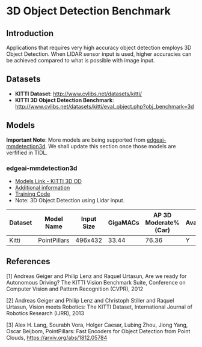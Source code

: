 # 3D Object Detection Benchmark


## Introduction
Applications that requires very high accuracy object detection employs 3D Object Detection. When LIDAR sensor input is used, higher accuracies can be achieved compared to what is possible with image input.


## Datasets
- **KITTI Dataset**: http://www.cvlibs.net/datasets/kitti/
- **KITTI 3D Object Detection Benchmark**: http://www.cvlibs.net/datasets/kitti/eval_object.php?obj_benchmark=3d


## Models

**Important Note**: More models are being supported from [edgeai-mmdetection3d](https://github.com/TexasInstruments/edgeai-tensorlab/edgeai-mmdetection3d). We shall update this section once those models are verfified in TIDL.

### edgeai-mmdetection3d
- [Models Link - KITTI 3D OD](./kitti/mmdet3d/)
- [Additional information](https://arxiv.org/pdf/1812.05784.pdf)
- [Training Code](https://github.com/TexasInstruments/edgeai-tensorlab/edgeai-mmdetection3d)
- Note: 3D Object Detection using Lidar input.


|Dataset      |Model Name                     |Input Size |GigaMACs  |AP 3D Moderate% (Car) |Available|Notes |
|-------------|------------------------------ |-----------|----------|----------------------|---------|------|
|Kitti        |PointPillars                   |496x432    |33.44     |76.36                 |Y        |      | 


## References

[1] Andreas Geiger and Philip Lenz and Raquel Urtasun, Are we ready for Autonomous Driving? The KITTI Vision Benchmark Suite, Conference on Computer Vision and Pattern Recognition (CVPR), 2012

[2] Andreas Geiger and Philip Lenz and Christoph Stiller and Raquel Urtasun, Vision meets Robotics: The KITTI Dataset, International Journal of Robotics Research (IJRR), 2013

[3] Alex H. Lang, Sourabh Vora, Holger Caesar, Lubing Zhou, Jiong Yang, Oscar Beijbom, PointPillars: Fast Encoders for Object Detection from Point Clouds, https://arxiv.org/abs/1812.05784

